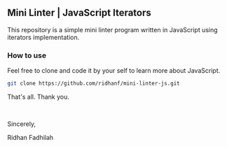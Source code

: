 ## Mini Linter | JavaScript Iterators
This repository is a simple mini linter program written in JavaScript using iterators implementation.

### How to use
Feel free to clone and code it by your self to learn more about JavaScript.

```sh
git clone https://github.com/ridhanf/mini-linter-js.git
```
That's all. Thank you.

&nbsp;

Sincerely,

Ridhan Fadhilah